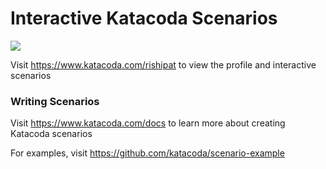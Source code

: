 # Interactive Katacoda Scenarios

[![](http://shields.katacoda.com/katacoda/rishipat/count.svg)](https://www.katacoda.com/rishipat "Get your profile on Katacoda.com")

Visit https://www.katacoda.com/rishipat to view the profile and interactive scenarios

### Writing Scenarios
Visit https://www.katacoda.com/docs to learn more about creating Katacoda scenarios

For examples, visit https://github.com/katacoda/scenario-example
